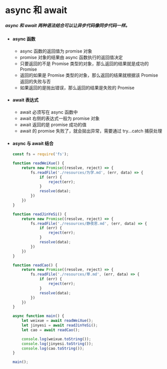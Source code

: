 # async 和 await

##### async 和 await 两种语法结合可以让异步代码像同步代码一样。

- #### async 函数

  - async 函数的返回值为 promise 对象
  - promise 对象的结果由 async 函数执行的返回值决定
  - 只要返回的不是 Promise 类型的对象，那么返回的结果就是成功的 Promise
  - 返回的如果是 Promise 类型的对象，那么返回的结果就根据该 Promise 返回的失败与否
  - 如果返回的是抛出错误，那么返回的结果是失败的 Promise

- #### await 表达式

  - await 必须写在 async 函数中
  - await 右侧的表达式一般为 promise 对象
  - await 返回的是 promise 成功的值
  - await 的 promise 失败了，就会拋出异常，需要通过 try...catch 捕获处理

- #### async 与 await 结合

  ```js
  const fs = require('fs');
  
  function readWeiXue() {
      return new Promise((resolve, reject) => {
          fs.readFile('./resources/为学.md', (err, data) => {
              if (err) {
                  reject(err);
              }
              resolve(data);
          })
      })
  }
  
  function readJinYeSi() {
      return new Promise((resolve, reject) => {
          fs.readFile('./resources/静夜思.md', (err, data) => {
              if (err) {
                  reject(err);
              }
              resolve(data);
          })
      })
  }
  
  function readCao() {
      return new Promise((resolve, reject) => {
          fs.readFile('./resources/草.md', (err, data) => {
              if (err) {
                  reject(err);
              }
              resolve(data);
          })
      })
  }
  
  async function main() {
      let weixue = await readWeiXue();
      let jinyesi = await readJinYeSi();
      let cao = await readCao();
  
      console.log(weixue.toString());
      console.log(jinyesi.toString());
      console.log(cao.toString());
  }
  
  main();
  ```

  
